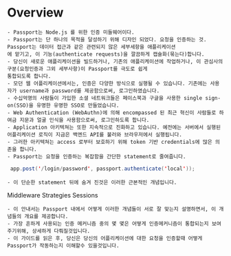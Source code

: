# Overview

    - Passport는 Node.js 를 위한 인증 미들웨어이다. 
    - Passport는 단 하나의 목적을 달성하기 위해 디자인 되었다. 요청을 인증하는 것. Passport는 데이터 접근과 같은 관련되지 않은 세부세항을 애플리케이션
    에 맡기고, 이 기능(authenticate requests)을 깔끔하게 캡슐화(묶는다)합니다.
    - 당신이 새로운 애플리케이션을 빌드하거나, 기존의 애플리케이션에 작업하거나, 이 관심사의 구분(요청인증과 그외 세부사항)이 Passport를 극도로 쉽게
    통합되도록 합니다.
    - 모던 웹 어플리케이션에서는, 인증은 다양한 방식으로 실행될 수 있습니다. 기존에는 사용자가 username과 password를 제공함으로써, 로그인하였습니다.
    - 수십억명의 사람들이 가입한 소셜 네트워크들은 페이스북과 구글을 사용한 single sign-on(SSO)을 유명한 유명한 SSO로 만들었습니다. 
    - Web Authentication (WebAuthn)에 의해 encompassed 된 최근 혁신이 사람들로 하여금 지문과 얼굴 인식을 사용함으로써, 로그인하도록 합니다.
    - Application 아키텍쳐는 또한 지속적으로 진화하고 있습니다. 예전에는 서버에서 실행된 어플리케이션 로직이 지금은 백엔드 API를 불러와 브라우저에서 실행됩니다. 
    - 그러한 아키텍쳐는 access 로부터 보호하기 위해 token 기반 credentials에 많은 의존을 합니다.
    - Passport는 요청을 인증하는 복잡함을 간단한 statement로 줄여줍니다.
 
~~~Java Script
 app.post('/login/password', passport.authenticate('local'));
~~~

    - 이 단순한 statement 뒤에 숨겨 진것은 이러한 근본적인 개념입니다.
    
Middleware
Strategies
Sessions

    - 이 안내서는 Passport 내에서 어떻게 이러한 개념들이 서로 잘 맞는지 설명하면서, 이 개념들의 개요를 제공합니다.
    - 가장 흔하게 사용되는 인증 메커니즘 중의 몇 몇은 어떻게 인증메커니즘이 통합되는지 보여주기위해, 상세하게 다뤄질것입니다.
    - 이 가이드를 읽은 후, 당신은 당신의 어플리케이션에 대한 요청을 인증할때 어떻게 Passport가 작동하는지 이해할수 있을것입니다.
